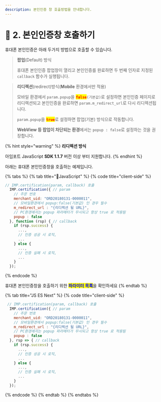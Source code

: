 ```yaml
---
description: 본인인증 창 호출방법을 안내합니다.
---
```


# 🥏 2. 본인인증창 호출하기

휴대폰 본인인증은 아래 두가지 방법으로 호출할 수 있습니다.

> **팝업**(Default) 방식
>
> 휴대폰 본인인증 팝업창이 열리고 본인인증를 완료하면 두 번째 인자로 지정된 `callback` 함수가 실행됩니다.

> **리디렉션**(redirect)방식(**Mobile** 환경에서만 적용)
>
> 모바일 환경에서 `param.popup`을 <mark style="color:red;">**`false`**</mark>`(기본값)`로 설정하면 본인인증 페이지로 리디렉션되고 본인인증을 완료하면 `param.m_redirect_url`로 다시 리디렉션됩니다.&#x20;
>
> `param.popup`을 <mark style="color:red;">**`true`**</mark>로 설정하면 팝업(기본) 방식으로 작동합니다.&#x20;
>
> **WebView 등 팝업이 차단되는 환경**에서는 `popup : false`로 설정하는 것을 권장합니다.

{% hint style="warning" %}
**리디렉션 방식**

아임포트 JavaScript **SDK 1.1.7** 버전 이상 부터 지원합니다.
{% endhint %}

아래는 휴대폰 본인인증창을 호출하는 예제입니다.

{% tabs %}
{% tab title="JavaScript" %}
{% code title="client-side" %}
```javascript
// IMP.certification(param, callback) 호출
  IMP.certification({ // param
    // 주문 번호
    merchant_uid: "ORD20180131-0000011", 
    // 모바일환경에서 popup:false(기본값) 인 경우 필수
    m_redirect_url : "{리디렉션 될 URL}", 
    // PC환경에서는 popup 파라메터가 무시되고 항상 true 로 적용됨
    popup : false 
  }, function (rsp) { // callback
    if (rsp.success) {
      ...,
      // 인증 성공 시 로직,
      ...
    } else {
      ...,
      // 인증 실패 시 로직,
      ...
    }
  });
```
{% endcode %}

휴대폰 본인인증창을 호출하기 위한 <mark style="color:blue;">**파라미터 목록**</mark>을 확인하세요
{% endtab %}

{% tab title="JS ES Next" %}
{% code title="client-side" %}
```javascript
 // IMP.certification(param, callback) 호출
  IMP.certification({ // param
    // 주문 번호
    merchant_uid: "ORD20180131-0000011", 
    // 모바일환경에서 popup:false(기본값) 인 경우 필수
    m_redirect_url : "{리디렉션 될 URL}", 
    // PC환경에서는 popup 파라메터가 무시되고 항상 true 로 적용됨
    popup : false 
  }, rsp => { // callback
    if (rsp.success) {
      ...,
      // 인증 성공 시 로직,
      ...
    } else {
      ...,
      // 인증 실패 시 로직,
      ...
    }
  });
```
{% endcode %}
{% endtab %}
{% endtabs %}
